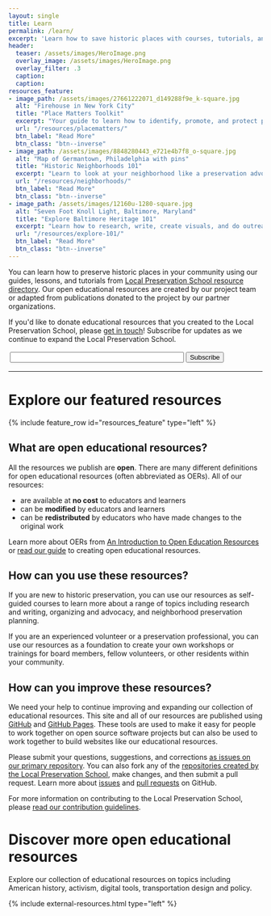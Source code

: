 ```yaml
---
layout: single
title: Learn
permalink: /learn/
excerpt: 'Learn how to save historic places with courses, tutorials, and educational resources from the Local Preservation School.'
header:
  teaser: /assets/images/HeroImage.png
  overlay_image: /assets/images/HeroImage.png
  overlay_filter: .3
  caption:
  caption:
resources_feature:
- image_path: /assets/images/27661222071_d149288f9e_k-square.jpg
  alt: "Firehouse in New York City"
  title: "Place Matters Toolkit"
  excerpt: "Your guide to learn how to identify, promote, and protect places that you care about."
  url: "/resources/placematters/"
  btn_label: "Read More"
  btn_class: "btn--inverse"
- image_path: /assets/images/8848280443_e721e4b7f8_o-square.jpg
  alt: "Map of Germantown, Philadelphia with pins"
  title: "Historic Neighborhoods 101"
  excerpt: "Learn to look at your neighborhood like a preservation advocate."
  url: "/resources/neighborhoods/"
  btn_label: "Read More"
  btn_class: "btn--inverse"
- image_path: /assets/images/12160u-1280-square.jpg
  alt: "Seven Foot Knoll Light, Baltimore, Maryland"
  title: "Explore Baltimore Heritage 101"
  excerpt: "Learn how to research, write, create visuals, and do outreach around historic places in Baltimore."
  url: "/resources/explore-101/"
  btn_label: "Read More"
  btn_class: "btn--inverse"
---
```


You can learn how to preserve historic places in your community using our guides, lessons, and tutorials from [Local Preservation School resource directory](/resources/). Our open educational resources are created by our project team or adapted from publications donated to the project by our partner organizations.

If you'd like to donate educational resources that you created to the Local Preservation School, please [get in touch](https://baltimoreheritage.org/contact/)! Subscribe for updates as we continue to expand the Local Preservation School.

<form style="border:0px solid #ccc;padding:3px;text-align:left;" action="https://tinyletter.com/localpreservation" method="post" target="popupwindow" onsubmit="window.open('https://tinyletter.com/localpreservation', 'popupwindow', 'scrollbars=yes,width=800,height=600');return true"><input type="text" size="40" name="email" id="tlemail" /> <input type="hidden" value="1" name="embed" /><input type="submit" value="Subscribe"  class="btn" /></form>

---

# Explore our featured resources

{% include feature_row id="resources_feature" type="left" %}

## What are open educational resources?

All the resources we publish are **open**. There are many different definitions for open educational resources (often abbreviated as OERs). All of our resources:

- are available at **no cost** to educators and learners
- can be **modified** by educators and learners
- can be **redistributed** by educators who have made changes to the original work

Learn more about OERs from [An Introduction to Open Education Resources](http://b7jl.org/oer/) or [read our guide](/open-education/) to creating open educational resources.

## How can you use these resources?

If you are new to historic preservation, you can use our resources as self-guided courses to learn more about a range of topics including research and writing, organizing and advocacy, and neighborhood preservation planning.

<!-- TODO: We need to add a suggested list of tutorials for beginning preservationists. -->

If you are an experienced volunteer or a preservation professional, you can use our resources as a foundation to create your own workshops or trainings for board members, fellow volunteers, or other residents within your community.

<!-- TODO: We need to add a suggested list of resources that are useful to people who want to teach rather than learn. -->

## How can you improve these resources?

We need your help to continue improving and expanding our collection of educational resources. This site and all of our resources are published using [GitHub](https://github.com/) and [GitHub Pages](https://pages.github.com/). These tools are used to make it easy for people to work together on open source software projects but can also be used to work together to build websites like our educational resources.

Please submit your questions, suggestions, and corrections [as issues on our primary repository](https://github.com/localpreservation/localpreservation.github.io/issues). You can also fork any of the [repositories created by the Local Preservation School](https://github.com/localpreservation/), make changes, and then submit a pull request. Learn more about [issues](https://guides.github.com/features/issues/) and [pull requests](https://help.github.com/articles/using-pull-requests) on GitHub.

For more information on contributing to the Local Preservation School, please [read our contribution guidelines](https://github.com/localpreservation/localpreservation.github.io/blob/master/CONTRIBUTING.md).

# Discover more open educational resources

Explore our collection of educational resources on topics including American history, activism, digital tools, transportation design and policy.

{% include external-resources.html type="left" %}
